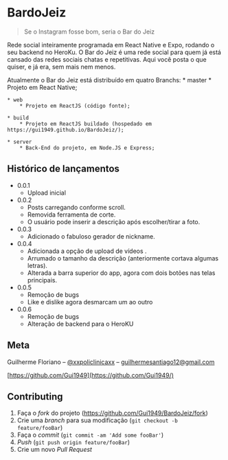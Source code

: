 # BardoJeiz
> Se o Instagram fosse bom, seria o Bar do Jeiz

Rede social inteiramente programada em React Native e Expo, rodando o seu backend no HeroKu. O Bar do Jeiz é uma rede social para quem já está cansado das redes sociais chatas e repetitivas. Aqui você posta o que quiser, e já era, sem mais nem menos.

Atualmente o Bar do Jeiz está distribuído em quatro Branchs:
    * master
        * Projeto em React Native;
    
    * web
        * Projeto em ReactJS (código fonte);

    * build
        * Projeto em ReactJS buildado (hospedado em https://gui1949.github.io/BardoJeiz/);

    * server
        * Back-End do projeto, em Node.JS e Express;

## Histórico de lançamentos

* 0.0.1
    * Upload inicial
* 0.0.2
    * Posts carregando conforme scroll. 
    * Removida ferramenta de corte.
    * O usuário pode inserir a descrição após escolher/tirar a foto.
* 0.0.3
    * Adicionado o fabuloso gerador de nickname.
* 0.0.4
    * Adicionada a opção de upload de vídeos .
    * Arrumado o tamanho da descrição (anteriormente cortava algumas letras).
    * Alterada a barra superior do app, agora com dois botões nas telas principais.
* 0.0.5
    * Remoção de bugs
    * Like e dislike agora desmarcam um ao outro
* 0.0.6
    * Remoção de bugs
    * Alteração de backend para o HeroKU

## Meta

Guilherme Floriano – [@xxpoliclinicaxx](https://twitter.com/xxpoliclinicaxx) – guilhermesantiago12@gmail.com

[https://github.com/Gui1949](https://github.com/Gui1949/)

## Contributing

1. Faça o _fork_ do projeto (<https://github.com/Gui1949/BardoJeiz/fork>)
2. Crie uma _branch_ para sua modificação (`git checkout -b feature/fooBar`)
3. Faça o _commit_ (`git commit -am 'Add some fooBar'`)
4. _Push_ (`git push origin feature/fooBar`)
5. Crie um novo _Pull Request_

[npm-image]: https://img.shields.io/npm/v/datadog-metrics.svg?style=flat-square
[npm-url]: https://npmjs.org/package/datadog-metrics
[npm-downloads]: https://img.shields.io/npm/dm/datadog-metrics.svg?style=flat-square
[travis-image]: https://img.shields.io/travis/dbader/node-datadog-metrics/master.svg?style=flat-square
[travis-url]: https://travis-ci.org/dbader/node-datadog-metrics
[wiki]: https://github.com/seunome/seuprojeto/wiki
